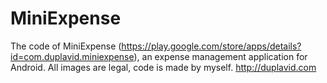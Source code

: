 MiniExpense
===========

The code of MiniExpense (https://play.google.com/store/apps/details?id=com.duplavid.miniexpense), an expense management application for Android. All images are legal, code is made by myself.
http://duplavid.com


